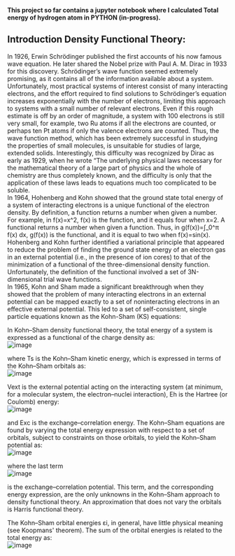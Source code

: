 **This project so far contains a jupyter notebook where I calculated Total energy of hydrogen atom in PYTHON (in-progress).**

## Introduction Density Functional Theory:
In 1926, Erwin Schrödinger published the first accounts of his now famous wave equation. He later shared the Nobel prize with Paul A. M. Dirac in 1933 for this discovery. Schrödinger’s wave function seemed extremely promising, as it contains all of the information available about a system. Unfortunately, most practical systems of interest consist of many interacting electrons, and the effort required to find solutions to Schrödinger’s equation increases exponentially with the number of electrons, limiting this approach to systems with a small number of relevant electrons. Even if this rough estimate is off by an order of magnitude, a system with 100 electrons is still very small, for example, two Ru atoms if all the electrons are counted, or perhaps ten Pt atoms if only the valence electrons are counted. Thus, the wave function method, which has been extremely successful in studying the properties of small molecules, is unsuitable for studies of large, extended solids. Interestingly, this difficulty was recognized by Dirac as early as 1929, when he wrote “The underlying physical laws necessary for the mathematical theory of a large part of physics and the whole of chemistry are thus completely known, and the difficulty is only that the application of these laws leads to equations much too complicated to be soluble.<br/>
In 1964, Hohenberg and Kohn showed that the ground state total energy of a system of interacting electrons is a unique functional of the electron density. By definition, a function returns a number when given a number. For example, in f(x)=x^2, f(x) is the function, and it equals four when x=2. A functional returns a number when given a function. Thus, in g(f(x))=∫_0^π f(x) dx, g(f(x)) is the functional, and it is equal to two when f(x)=sin(x). Hohenberg and Kohn further identified a variational principle that appeared to reduce the problem of finding the ground state energy of an electron gas in an external potential (i.e., in the presence of ion cores) to that of the minimization of a functional of the three-dimensional density function. Unfortunately, the definition of the functional involved a set of 3N-dimensional trial wave functions.<br/>
In 1965, Kohn and Sham made a significant breakthrough when they showed that the problem of many interacting electrons in an external potential can be mapped exactly to a set of noninteracting electrons in an effective external potential. This led to a set of self-consistent, single particle equations known as the Kohn-Sham (KS) equations:

In Kohn–Sham density functional theory, the total energy of a system is expressed as a functional of the charge density as:<br/>
![image](https://user-images.githubusercontent.com/50455870/132374211-16a67c0d-b734-48b6-a98f-0c750d0c3e3c.png)

where Ts is the Kohn–Sham kinetic energy, which is expressed in terms of the Kohn–Sham orbitals as:<br/>
![image](https://user-images.githubusercontent.com/50455870/132374303-f20a031f-fe77-49a7-a58f-fbe0743e8d19.png)

Vext is the external potential acting on the interacting system (at minimum, for a molecular system, the electron–nuclei interaction), Eh is the Hartree (or Coulomb) energy:<br/>
![image](https://user-images.githubusercontent.com/50455870/132374693-d8961d35-d417-4ee7-8ad8-5b9499f29ead.png)

and Exc is the exchange–correlation energy. The Kohn–Sham equations are found by varying the total energy expression with respect to a set of orbitals, subject to constraints on those orbitals, to yield the Kohn–Sham potential as:<br/>
![image](https://user-images.githubusercontent.com/50455870/132375024-fa0b340c-8e6d-4394-9d18-9caa4098e6b0.png)

where the last term<br/>
![image](https://user-images.githubusercontent.com/50455870/132375179-86707f6c-a021-4091-857a-d4e5a8694307.png)

is the exchange–correlation potential. This term, and the corresponding energy expression, are the only unknowns in the Kohn–Sham approach to density functional theory. An approximation that does not vary the orbitals is Harris functional theory.

The Kohn–Sham orbital energies εi, in general, have little physical meaning (see Koopmans' theorem). The sum of the orbital energies is related to the total energy as:<br/>
![image](https://user-images.githubusercontent.com/50455870/132375298-2453f076-acf7-49b3-a2cf-13b31274fd21.png)
